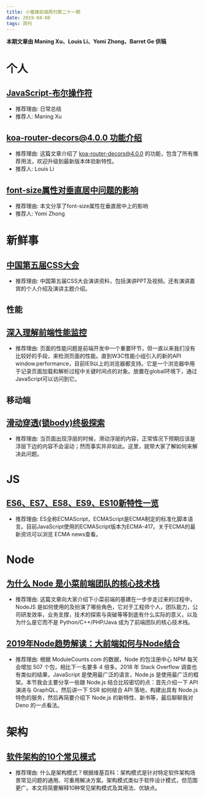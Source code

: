 ```yaml
---
title: 小蜜蜂前端周刊第二十一期
date: 2019-04-08
tags: 周刊
---
```


**本期文章由 Maning Xu、Louis Li、Yomi Zhong、Barret Ge 供稿**

# 个人

## [JavaScript-布尔操作符](https://www.jianshu.com/p/f5e7f08decb7)

+ 推荐理由: 日常总结
+ 推荐人: Maning Xu

## [koa-router-decors@4.0.0 功能介绍](https://lichangwei.github.io/2019/04/07/koa-router-decors@4.0.0/)

+ 推荐理由: 这篇文章介绍了 koa-router-decors@4.0.0 的功能，包含了所有推荐用法，欢迎升级到最新版本体验新特性。
+ 推荐人: Louis Li

## [font-size属性对垂直居中问题的影响](https://yomizhong.github.io/2019/04/08/font-size%E5%B1%9E%E6%80%A7%E5%AF%B9%E5%9E%82%E7%9B%B4%E5%B1%85%E4%B8%AD%E9%97%AE%E9%A2%98%E7%9A%84%E5%BD%B1%E5%93%8D/#more)

+ 推荐理由: 本文分享了font-size属性在垂直居中上的影响
+ 推荐人: Yomi Zhong

# 新鲜事

## [中国第五届CSS大会](https://www.yuque.com/cssconf/5th)

+ 推荐理由: 中国第五届CSS大会演讲资料，包括演讲PPT及视频。还有演讲嘉宾的个人介绍及演讲主题介绍。

## 性能

## [深入理解前端性能监控](https://juejin.im/post/5caaacc0e51d452b45296487)

+ 推荐理由: 页面的性能问题是前端开发中一个重要环节，但一直以来我们没有比较好的手段，来检测页面的性能。直到W3C性能小组引入的新的API window.performance，目前IE9以上的浏览器都支持。它是一个浏览器中用于记录页面加载和解析过程中关键时间点的对象。放置在global环境下，通过JavaScript可以访问到它。

## 移动端

## [滑动穿透(锁body)终极探索](https://juejin.im/post/5ca4816e5188250b251e34e9)

+ 推荐理由: 当页面出现浮层的时候，滑动浮层的内容，正常情况下预期应该是浮层下边的内容不会滚动；然而事实并非如此。这里，就带大家了解如何来解决此问题。

# JS

## [ES6、ES7、ES8、ES9、ES10新特性一览](https://juejin.im/post/5ca2e1935188254416288eb2)

+ 推荐理由: ES全称ECMAScript，ECMAScript是ECMA制定的标准化脚本语言。目前JavaScript使用的ECMAScript版本为ECMA-417。关于ECMA的最新资讯可以浏览 ECMA news查看。

# Node

## [为什么 Node 是小菜前端团队的核心技术栈](https://juejin.im/post/5ca321f76fb9a05e5d09bb8a)

+ 推荐理由: 这篇文章向大家介绍下小菜前端的基建在一步步走过来的过程中，NodeJS 是如何使用的及扮演了哪些角色，它对于工程师个人，团队能力，公司研发效率，业务支撑，技术的探索与突破等等到底有什么实际的意义，以及为什么是它而不是 Python/C++/PHP/Java 成为了前端团队的核心技术栈。

## [2019年Node趋势解读：大前端如何与Node结合](https://mp.weixin.qq.com/s?__biz=MzUxMzcxMzE5Ng==&mid=2247490877&idx=1&sn=e1cdc6be87238eec9c5d0148c6b44b10)

+ 推荐理由: 根据 ModuleCounts.com 的数据，Node 的包注册中心 NPM 每天会增加 507 个包，相比下一名要多 4 倍多。2018 年 Stack Overflow 调查也有类似的结果，JavaScript 是使用最广泛的语言，Node.js 是使用最广泛的框架。本节我会主要分享一些跟 Node.js 结合比较密切的点：首先介绍一下 API 演进与 GraphQL，然后讲一下 SSR 如何结合 API 落地，构建出具有 Node.js 特色的服务，然后再简要介绍下 Node.js 的新特性、新书等，最后聊聊我对Deno 的一点看法。

# 架构

## [软件架构的10个常见模式](https://mp.weixin.qq.com/s/2QM2vTjevpKeZ5jy3Ss95g)

+ 推荐理由: 什么是架构模式？根据维基百科：架构模式是针对特定软件架构场景常见问题的通用、可重用解决方案。架构模式类似于软件设计模式，但范围更广。本文将简要解释10种常见架构模式及其用法、优缺点。